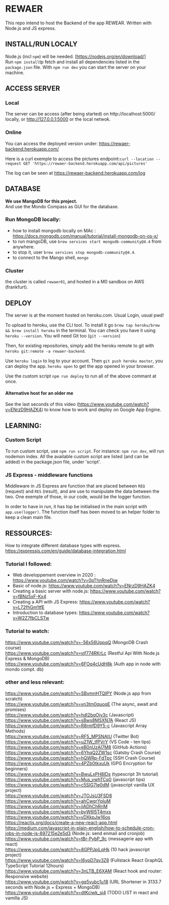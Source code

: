 # REWAER

This repo intend to host the Backend of the app REWEAR. Written with Node.js and JS express.

## INSTALL/RUN LOCALY

Node.js (incl `npm`) will be needed. [https://nodejs.org/en/download/]</br>
Run `npm install`tp fetch and install all dependencies listed in the `package.json` file.
With `npm run dev` you can start the server on your machine.

## ACCESS SERVER

### Local

The server can be access (after being started) on http://localhost:5000/ locally, or http://127.0.0.1:5000 or the local netwok.

### Online

You can access the deployed version under: https://rewaer-backend.herokuapp.com/

Here is a curl exemple to access the pictures endpoint:`curl --location --request GET 'https://rewaer-backend.herokuapp.com/api/pictures'`

The log can be seen at https://rewaer-backend.herokuapp.com/log

## DATABASE

**We use MangoDB for this project.** </br>
And use the Mondo Compass as GUI for the database. 

### Run MongoDB locally: 
- how to install mongodb locally on MAc : https://docs.mongodb.com/manual/tutorial/install-mongodb-on-os-x/
- to run mangoDB, use `brew services start mongodb-community@4.4` from anywhere. 
- to stop it, user `brew services stop mongodb-community@4.4`.
- to connect to the Mango shell, `mongo`

### Cluster
the cluster is called `rewaer01`, and hosted in a M0 sandbox on AWS (frankfurt).


## DEPLOY

The server is at the moment hosted on heroku.com. Usual Login, usual pwd!</br>

To upload to heroku, use the CLI tool. To install it go `brew tap heroku/brew && brew install heroku` in the terminal. You can check you have it using `heroku --version`. You will need Git too (`git --version`)</br>

Then, for existing repositories, simply add the heroku remote to git with `heroku git:remote -a rewaer-backend`.

Use `heroku login` to log to your account. Then `git push heroku master`, you can deploy the app. `heroku open` to get the app opened in your browser.

Use the custom script `npm run deploy` to run all of the above commant at once.

#### Alternative host for an older me

See the last seconds of this video (https://www.youtube.com/watch?v=ENrzD9HAZK4) to know how to work and deploy on Google App Engine.

## LEARNING:

### Custom Script

To run custom script, use `npm run script`. For instance: `npm run dev`, will run nodemon index. All the available custom script are listed (and can be added) in the package.json file, under 'script'.

### JS Express - middleware functions

Middleware in JS Express are function that are placed between `REQ` (request) and `RES` (result), and are use to manipulate the data between the two. One exemple of those, in our code, would be the logger function.

In order to have in run, it has top be initialised in the main script with `app.use(logger)`. The function itself has been moved to an helper folder to keep a clean main file.

## RESSOURCES:

How to integrate different database types with express.
https://expressjs.com/en/guide/database-integration.html </br>

### Tutorial I followed:

- Web developpement overview in 2020 : https://www.youtube.com/watch?v=0pThnRneDjw </br>
- Basic of node.js: https://www.youtube.com/watch?v=ENrzD9HAZK4 </br>
- Creating a basic server with node.js: https://www.youtube.com/watch?v=fBNz5xF-Kx4 </br>
- Creating a API with JS Express: https://www.youtube.com/watch?v=L72fhGm1tfE</br>
- Introduction to database types: https://www.youtube.com/watch?v=W2Z7fbCLSTw</br>

### Tutorial to watch:

https://www.youtube.com/watch?v=-56x56UppqQ (MongoDB Crash course) </br>
https://www.youtube.com/watch?v=vjf774RKrLc (Restful Api With Node.js Express & MongoDB) </br>
https://www.youtube.com/watch?v=6FOq4cUdH8k (Auth app in node with mondo compt. db) </br>

### other and less relevant: </br>

https://www.youtube.com/watch?v=SBvmnHTQIPY (Node.js app from scratch) </br>
https://www.youtube.com/watch?v=vn3tm0quoqE (The async, await and promises) </br>
https://www.youtube.com/watch?v=hdI2bqOjy3c (Javascript) </br>
https://www.youtube.com/watch?v=sBws8MSXN7A (React JS) </br>
https://www.youtube.com/watch?v=R8rmfD9Y5-c (Javascript Array Methods) </br>
https://www.youtube.com/watch?v=RF5_MPSNAtU (Twitter Bot) </br>
https://www.youtube.com/watch?v=u21W_tfPVrY (VS Code - ten tips) </br>
https://www.youtube.com/watch?v=eB0nUzAI7M8 (GitHub Actions) </br>
https://www.youtube.com/watch?v=6YhqQ2ZW1sc (Gatsby Crash Course) </br>
https://www.youtube.com/watch?v=hQWRp-FdTpc (SSH Crash Course) </br>
https://www.youtube.com/watch?v=4PZb0tkxuUk (GPG Encryption for beginners) </br>
https://www.youtube.com/watch?v=BwuLxPH8IDs (typescript 3h tutorial) </br>
https://www.youtube.com/watch?v=Mus_vwhTCq0 (javascript tips) </br>
https://www.youtube.com/watch?v=c5SIG7Ie0dM (javascript vanilla UX project) </br>
https://www.youtube.com/watch?v=JTOJsU3FSD8 </br>
https://www.youtube.com/watch?v=ahCwqrYpIuM </br>
https://www.youtube.com/watch?v=iiADhChRriM </br>
https://www.youtube.com/watch?v=byW6l5T4mxs </br>
https://www.youtube.com/watch?v=vDXkpJw16os </br>
https://reactjs.org/docs/create-a-new-react-app.html </br>
https://medium.com/javascript-in-plain-english/how-to-schedule-cron-jobs-in-node-js-897215e2e5d3 (Node.js: send enmail and cronjob) </br>
https://www.youtube.com/watch?v=tBr-PybP_9c (messagerie app with react) </br>
https://www.youtube.com/watch?v=8GPPJpiLqHk (10 hack javascript project) </br>
https://www.youtube.com/watch?v=I6ypD7qv3Z8 (Fullstack React GraphQL TypeScript Tutorial 12hours) </br>
https://www.youtube.com/watch?v=3nLTB_E6XAM (React hook and router: Responsive website) </br>
https://www.youtube.com/watch?v=gq5yubc1u18 (URL Shortener in 3133.7 seconds with Node.js + Express + MongoDB) </br>
https://www.youtube.com/watch?v=dtKciwk_si4 (TODO LIST in react and vamilla JS)
